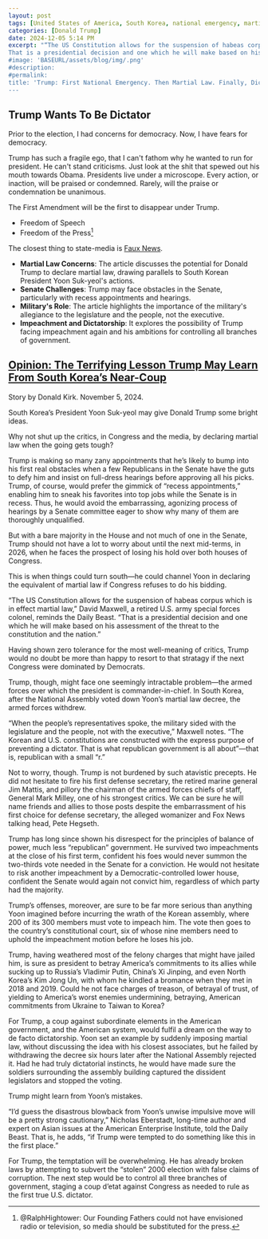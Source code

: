 ```yaml
---
layout: post
tags: [United States of America, South Korea, national emergency, martial law, dictator, politics]
categories: [Donald Trump]
date: 2024-12-05 5:14 PM
excerpt: "“The US Constitution allows for the suspension of habeas corpus which is in effect martial law,”
That is a presidential decision and one which he will make based on his assessment of the threat to the constitution and the nation. When the people’s representatives spoke, the military sided with the legislature and the people, not with the executive. The Korean and U.S. constitutions are constructed with the express purpose of preventing a dictator. That is what republican government is all about”—that is, republican with a small “r.” – David Maxwell, a retired U.S. army special forces colonel.
#image: 'BASEURL/assets/blog/img/.png'
#description:
#permalink:
title: 'Trump: First National Emergency. Then Martial Law. Finally, Dictator For Life!
---
```



## Trump Wants To Be Dictator

Prior to the election, I had concerns for democracy. Now, I have fears for democracy.

Trump has such a fragile ego, that I can't fathom why he wanted to run for president. He can't stand criticisms. Just look at the shit that spewed out his mouth towards Obama. Presidents live under a microscope. Every action, or inaction, will be praised or condemned. Rarely, will the praise or condemnation be unanimous.

The First Amendment will be the first to disappear under Trump.

- Freedom of Speech
- Freedom of the Press[^21]

[^21]: @RalphHightower: Our Founding Fathers could not have envisioned radio or television, so media should be substituted for the press.

The closest thing to state-media is [Faux News](https://www.foxnews.com/).

- **Martial Law Concerns**: The article discusses the potential for Donald Trump to declare martial law, drawing parallels to South Korean President Yoon Suk-yeol's actions.
- **Senate Challenges**: Trump may face obstacles in the Senate, particularly with recess appointments and hearings.
- **Military's Role**: The article highlights the importance of the military's allegiance to the legislature and the people, not the executive.
- **Impeachment and Dictatorship**: It explores the possibility of Trump facing impeachment again and his ambitions for controlling all branches of government.

## [Opinion: The Terrifying Lesson Trump May Learn From South Korea’s Near-Coup](https://www.thedailybeast.com/the-terrifying-lesson-trump-may-learn-from-south-koreas-near-coup/)

Story by Donald Kirk. November 5, 2024.

South Korea’s President Yoon Suk-yeol may give Donald Trump some bright ideas.

Why not shut up the critics, in Congress and the media, by declaring martial law when the going gets tough?

Trump is making so many zany appointments that he’s likely to bump into his first real obstacles when a few Republicans in the Senate have the guts to defy him and insist on full-dress hearings before approving all his picks. Trump, of course, would prefer the gimmick of “recess appointments,” enabling him to sneak his favorites into top jobs while the Senate is in recess. Thus, he would avoid the embarrassing, agonizing process of hearings by a Senate committee eager to show why many of them are thoroughly unqualified.

But with a bare majority in the House and not much of one in the Senate, Trump should not have a lot to worry about until the next mid-terms, in 2026, when he faces the prospect of losing his hold over both houses of Congress.

This is when things could turn south—he could channel Yoon in declaring the equivalent of martial law if Congress refuses to do his bidding.

“The US Constitution allows for the suspension of habeas corpus which is in effect martial law,” David Maxwell, a retired U.S. army special forces colonel, reminds the Daily Beast. “That is a presidential decision and one which he will make based on his assessment of the threat to the constitution and the nation.”

Having shown zero tolerance for the most well-meaning of critics, Trump would no doubt be more than happy to resort to that stratagy if the next Congress were dominated by Democrats.

Trump, though, might face one seemingly intractable problem—the armed forces over which the president is commander-in-chief. In South Korea, after the National Assembly voted down Yoon’s martial law decree, the armed forces withdrew.

“When the people’s representatives spoke, the military sided with the legislature and the people, not with the executive,” Maxwell notes. “The Korean and U.S. constitutions are constructed with the express purpose of preventing a dictator. That is what republican government is all about”—that is, republican with a small “r.”

Not to worry, though. Trump is not burdened by such atavistic precepts. He did not hesitate to fire his first defense secretary, the retired marine general Jim Mattis, and pillory the chairman of the armed forces chiefs of staff, General Mark Milley, one of his strongest critics. We can be sure he will name friends and allies to those posts despite the embarrassment of his first choice for defense secretary, the alleged womanizer and Fox News talking head, Pete Hegseth.

Trump has long since shown his disrespect for the principles of balance of power, much less “republican” government. He survived two impeachments at the close of his first term, confident his foes would never summon the two-thirds vote needed in the Senate for a conviction. He would not hesitate to risk another impeachment by a Democratic-controlled lower house, confident the Senate would again not convict him, regardless of which party had the majority.

Trump’s offenses, moreover, are sure to be far more serious than anything Yoon imagined before incurring the wrath of the Korean assembly, where 200 of its 300 members must vote to impeach him. The vote then goes to the country’s constitutional court, six of whose nine members need to uphold the impeachment motion before he loses his job.

Trump, having weathered most of the felony charges that might have jailed him, is sure as president to betray America’s commitments to its allies while sucking up to Russia’s Vladimir Putin, China’s Xi Jinping, and even North Korea’s Kim Jong Un, with whom he kindled a bromance when they met in 2018 and 2019. Could he not face charges of treason, of betrayal of trust, of yielding to America’s worst enemies undermining, betraying, American commitments from Ukraine to Taiwan to Korea?

For Trump, a coup against subordinate elements in the American government, and the American system, would fulfil a dream on the way to de facto dictatorship. Yoon set an example by suddenly imposing martial law, without discussing the idea with his closest associates, but he failed by withdrawing the decree six hours later after the National Assembly rejected it. Had he had truly dictatorial instincts, he would have made sure the soldiers surrounding the assembly building captured the dissident legislators and stopped the voting.

Trump might learn from Yoon’s mistakes.

“I’d guess the disastrous blowback from Yoon’s unwise impulsive move will be a pretty strong cautionary,” Nicholas Eberstadt, long-time author and expert on Asian issues at the American Enterprise Institute, told the Daily Beast. That is, he adds, “if Trump were tempted to do something like this in the first place.”

For Trump, the temptation will be overwhelming. He has already broken laws by attempting to subvert the “stolen” 2000 election with false claims of corruption. The next step would be to control all three branches of government, staging a coup d’etat against Congress as needed to rule as the first true U.S. dictator.
